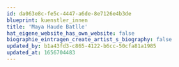 ```yaml
---
id: da063e8c-fe5c-4447-a6de-8e7126e4b3de
blueprint: kuenstler_innen
title: 'Maya Haude Batlle'
hat_eigene_website_has_own_website: false
biographie_eintragen_create_artist_s_biography: false
updated_by: b1a43fd3-c865-4122-b6cc-50cfa81a1985
updated_at: 1656704483
---
```

